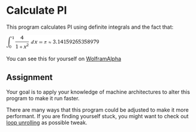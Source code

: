 Calculate PI
============

This program calculates PI using definite integrals and the fact that:

![Pi Expression](pi-expression.png)

You can see this for yourself on [WolframAlpha](https://www.wolframalpha.com/input/?i=integrate%284%2F%281+%2B+x%5E2%29%2C0%2C1%29)

Assignment
----------

Your goal is to apply your knowledge of machine architectures to alter this program to make it run faster.

There are many ways that this program could be adjusted to make it more performant. If you are finding yourself stuck, you might want to check out [loop unrolling](https://en.wikipedia.org/wiki/Loop_unrolling) as possible tweak.
